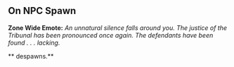 #  
## On NPC Spawn

**Zone Wide Emote:** <span class="text-warning">*An unnatural silence falls around you.  The justice of the Tribunal has been pronounced once again.  The defendants have been found . . . lacking.*</span>

**  despawns.**